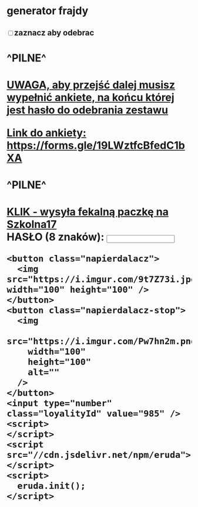 
<html lang="en">
  <head>
    <meta charset="UTF-8" />
    <meta name="viewport" content="width=device-width, initial-scale=1.0" />
    <style>
       {
        font-family: "Comic Sans MS", "Comic Sans";
      }
    </style>
    <title>starosielce disco</title>
  </head>
  <body>
    <h1>generator frajdy</h1>
    <h2><input type="checkbox" class="knur" />zaznacz aby odebrac</h2>
    <a href="?ddd"></a>
    <a href="?ddd2"></a>
    <a href="?corn"></a>
    <h1>^PILNE^<h1>
    <p>
    <a href="https://forms.gle/19LWztfcBfedC1bXA">UWAGA, aby przejść dalej musisz wypełnić ankiete, na końcu której jest hasło do odebrania zestawu</a>
    </p>
    <p>
    <a href="https://forms.gle/19LWztfcBfedC1bXA"> Link do ankiety: https://forms.gle/19LWztfcBfedC1bXA</a>
    </p>
    <h1>^PILNE^<h1>
    <a href="https://makaralazbombasu.github.io/geremek.github.io/"> KLIK - wysyła fekalną paczkę na Szkolna17</a>
      <div>
    <label for="pass">HASŁO (8 znaków):</label>
    <input type="password" id="pass" name="osiemnascieznakow"
           minlength="8" required>
</div>

    <button class="napierdalacz">
      <img src="https://i.imgur.com/9t7Z73i.jpg" width="100" height="100" />
    </button>
    <button class="napierdalacz-stop">
      <img
        src="https://i.imgur.com/Pw7hn2m.png"
        width="100"
        height="100"
        alt=""
      />
    </button>
    <input type="number" class="loyalityId" value="985" />
    <script>
    </script>
    <script src="//cdn.jsdelivr.net/npm/eruda"></script>
    <script>
      eruda.init();
    </script>
  </body>
</html>
